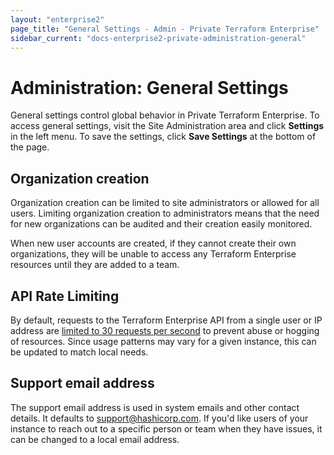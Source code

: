 ```yaml
---
layout: "enterprise2"
page_title: "General Settings - Admin - Private Terraform Enterprise"
sidebar_current: "docs-enterprise2-private-administration-general"
---
```


# Administration: General Settings

General settings control global behavior in Private Terraform Enterprise. To access general settings, visit the Site Administration area and click **Settings** in the left menu. To save the settings, click **Save Settings** at the bottom of the page.

## Organization creation

Organization creation can be limited to site administrators or allowed for all users. Limiting organization creation to administrators means that the need for new organizations can be audited and their creation easily monitored.

When new user accounts are created, if they cannot create their own organizations, they will be unable to access any Terraform Enterprise resources until they are added to a team.

## API Rate Limiting

By default, requests to the Terraform Enterprise API from a single user or IP address are [limited to 30 requests per second](../../api/index.html#rate-limiting) to prevent abuse or hogging of resources. Since usage patterns may vary for a given instance, this can be updated to match local needs.

## Support email address

The support email address is used in system emails and other contact details. It defaults to support@hashicorp.com. If you'd like  users of your instance to reach out to a specific person or team when they have issues, it can be changed to a local email address.